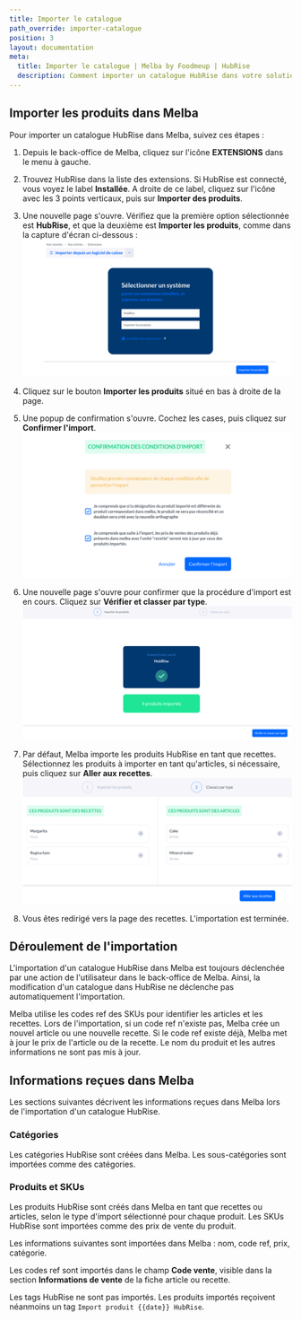 ```yaml
---
title: Importer le catalogue
path_override: importer-catalogue
position: 3
layout: documentation
meta:
  title: Importer le catalogue | Melba by Foodmeup | HubRise
  description: Comment importer un catalogue HubRise dans votre solution de gestion Melba, et détail des informations reçues dans Melba lors de l'importation d'un catalogue HubRise.
---
```


## Importer les produits dans Melba

Pour importer un catalogue HubRise dans Melba, suivez ces étapes :

1. Depuis le back-office de Melba, cliquez sur l'icône **EXTENSIONS** dans le menu à gauche.

1. Trouvez HubRise dans la liste des extensions. Si HubRise est connecté, vous voyez le label **Installée**. A droite de ce label, cliquez sur l'icône avec les 3 points verticaux, puis sur **Importer des produits**.

1. Une nouvelle page s'ouvre. Vérifiez que la première option sélectionnée est **HubRise**, et que la deuxième est **Importer les produits**, comme dans la capture d'écran ci-dessous :
   ![Paramètres import](./images/002-import-catalog-settings.png)

1. Cliquez sur le bouton **Importer les produits** situé en bas à droite de la page.

1. Une popup de confirmation s'ouvre. Cochez les cases, puis cliquez sur **Confirmer l'import**.
   ![Confirmer l'import](./images/003-import-confirmation.png)

1. Une nouvelle page s'ouvre pour confirmer que la procédure d'import est en cours. Cliquez sur **Vérifier et classer par type**.
   ![Importation en cours](./images/004-import-in-progress.png)

1. Par défaut, Melba importe les produits HubRise en tant que recettes. Sélectionnez les produits à importer en tant qu'articles, si nécessaire, puis cliquez sur **Aller aux recettes**.
   ![Sélectionner le type d'import](./images/005-select-import-type.png)

1. Vous êtes redirigé vers la page des recettes. L'importation est terminée.

## Déroulement de l'importation

L'importation d'un catalogue HubRise dans Melba est toujours déclenchée par une action de l'utilisateur dans le back-office de Melba. Ainsi, la modification d'un catalogue dans HubRise ne déclenche pas automatiquement l'importation.

Melba utilise les codes ref des SKUs pour identifier les articles et les recettes. Lors de l'importation, si un code ref n'existe pas, Melba crée un nouvel article ou une nouvelle recette. Si le code ref existe déjà, Melba met à jour le prix de l'article ou de la recette. Le nom du produit et les autres informations ne sont pas mis à jour.

## Informations reçues dans Melba

Les sections suivantes décrivent les informations reçues dans Melba lors de l'importation d'un catalogue HubRise.

### Catégories

Les catégories HubRise sont créées dans Melba. Les sous-catégories sont importées comme des catégories.

### Produits et SKUs

Les produits HubRise sont créés dans Melba en tant que recettes ou articles, selon le type d'import sélectionné pour chaque produit. Les SKUs HubRise sont importées comme des prix de vente du produit.

Les informations suivantes sont importées dans Melba : nom, code ref, prix, catégorie.

Les codes ref sont importés dans le champ **Code vente**, visible dans la section **Informations de vente** de la fiche article ou recette.

Les tags HubRise ne sont pas importés. Les produits importés reçoivent néanmoins un tag `Import produit {{date}} HubRise`.
